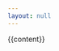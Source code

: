 ```yaml
---
layout: null
---
```

<!DOCTYPE HTML>
<html>
<head>
  <meta charset="utf-8"/>
  <title></title>


  <link href="https://fonts.googleapis.com/css?family=Libre+Baskerville" rel="stylesheet">


  <!-- Styling -->
  <style>
  {% capture include_to_scssify %}
  {% include _main.scss %}
  {% endcapture %}
  {{ include_to_scssify | scssify }}
  </style>

</head>
<body>
{{content}}
</body>
</html>
